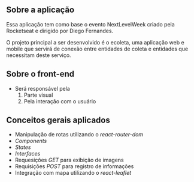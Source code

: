 ## Sobre a aplicação

Essa aplicação tem como base o evento NextLevelWeek criado pela Rocketseat e dirigido por Diego Fernandes.

O projeto principal a ser desenvolvido é o ecoleta, uma aplicação web e mobile que servirá de conexão entre entidades de coleta e entidades que necessitam deste serviço.

## Sobre o front-end
- Será responsável pela
    1. Parte visual
    2. Pela interação com o usuário

## Conceitos gerais aplicados
- Manipulação de rotas utilizando o _react-router-dom_
- _Components_
- _States_
- _Interfaces_
- Requesições _GET_ para exibição de imagens
- Requisições _POST_ para registro de informações
- Integração com mapa utilizando o _react-leaflet_